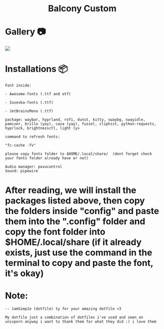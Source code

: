 <div align="center">
    <h1>Balcony Custom</h1>
</div>

# Gallery 📷
![](./ScreenShots/HyprLand/image.png)

# Installations 📦


```
Font inside:

- Awesome-fonts (.ttf and otf)

- Iosevka-fonts (.ttf)

- JetBrainsMono (.ttf)

package: waybar, hyprland, rofi, dunst, kitty, swaybg, swayidle, pamixer, brillo (yay), cava (yay), fuzzel, cliphist, python-requests, hyprlock, brightnessctl, light (y>

command to refresh fonts:

"fc-cache -fv"

please copy fonts folder to $HOME/.local/share/  (dont forget check your fonts folder already have or not)

Audio manager: pavucontrol
Sound: pipewire
```
# After reading, we will install the packages listed above, then copy the folders inside "config" and paste them into the ".config" folder and copy the font folder into $HOME/.local/share (if it already exists, just use the command in the terminal to copy and paste the font, it's okay)

# Note:
```
-- 1amSimp1e (dotfile) ty for your amazing dotfile <3

My dotfile just a combination of dotfiles i've used and seen on unixporn anyway i want to thank them for what they did :) i love them
```

